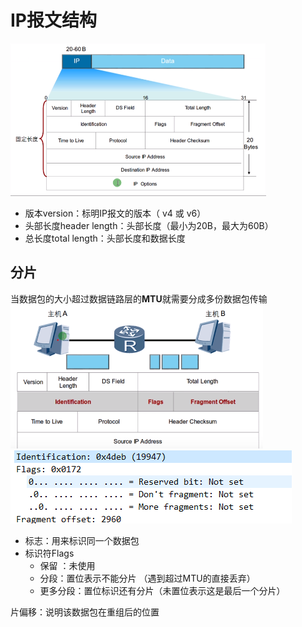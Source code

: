 # IP报文结构
![](../../../photo/Pasted%20image%2020221031142207.png)
-   版本version：标明IP报文的版本（ v4 或 v6）
-   头部长度header length：头部长度（最小为20B，最大为60B）
-   总长度total length：头部长度和数据长度

## 分片
当数据包的大小超过数据链路层的**MTU**就需要分成多份数据包传输
![](../../../photo/Pasted%20image%2020221031142425.png)
![](../../../photo/Pasted%20image%2020221031142444.png)
- 标志：用来标识同一个数据包
- 标识符Flags
	- 保留 ：未使用
	- 分段：置位表示不能分片 （遇到超过MTU的直接丢弃）
	- 更多分段：置位标识还有分片（未置位表示这是最后一个分片）

片偏移：说明该数据包在重组后的位置